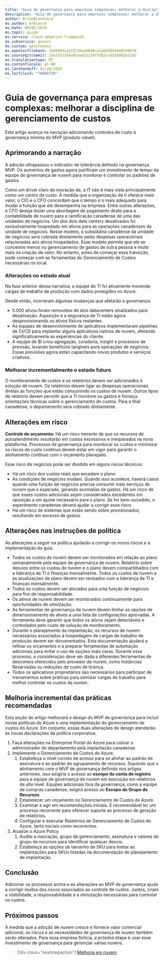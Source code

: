 ```yaml
---
title: 'Guia de governança para empresas complexas: melhorar a disciplina de gerenciamento de custos'
description: 'Guia de governança para empresas complexas: melhorar a disciplina de gerenciamento de custos'
author: BrianBlanchard
ms.author: brblanch
ms.date: 09/05/2019
ms.topic: guide
ms.service: cloud-adoption-framework
ms.subservice: govern
ms.custom: governance
ms.openlocfilehash: 2b66894ca215156aa9688ca1ab458910e8f496f8
ms.sourcegitcommit: 2362fb3154a91aa421224ffdb2cc632d982b129b
ms.translationtype: MT
ms.contentlocale: pt-BR
ms.lasthandoff: 01/28/2020
ms.locfileid: "76805720"
---
```

# <a name="governance-guide-for-complex-enterprises-improve-the-cost-management-discipline"></a>Guia de governança para empresas complexas: melhorar a disciplina de gerenciamento de custos

Este artigo avança na narração adicionando controles de custo à governança mínima do MVP (produto viável).

## <a name="advancing-the-narrative"></a>Aprimorando a narração

A adoção ultrapassou o indicador de tolerância definido na governança MVP. Os aumentos de gastos agora justificam um investimento de tempo da equipe de governança de nuvem para monitorar e controlar os padrões de gastos.

Como um driver claro de inovação de, a IT não é mais vista principalmente como um centro de custo. À medida que a organização de ti oferece mais valor, o CIO e o CFO concordam que o tempo é o mais adequado para mudar a função que ele desempenha na empresa. Entre outras alterações, o CFO deseja testar uma abordagem de pagamento direto para a contabilidade de nuvem para a ramificação canadense de uma das unidades de negócios. Um dos dois data centers desativados foi exclusivamente hospedado em ativos para as operações canadenses da unidade de negócios. Nesse modelo, a subsidiária canadense da unidade de negócios será cobrada diretamente pelas despesas operacionais relacionadas aos ativos hospedados. Esse modelo permite que ele se concentre menos no gerenciamento de gastos de outra pessoa e muito mais na criação de valor. No entanto, antes de começar essa transição, pode começar com as ferramentas do Gerenciamento de Custos necessárias no local.

### <a name="changes-in-the-current-state"></a>Alterações no estado atual

Na fase anterior dessa narrativa, a equipe de TI foi ativamente movendo cargas de trabalho de produção com dados protegidos no Azure.

Desde então, ocorreram algumas mudanças que afetarão a governança:

- 5\.000 ativos foram removidos de dois datacenters sinalizados para desativação. Aquisição e a segurança de TI estão agora desprovisionando os ativos físicos restantes.
- As equipes de desenvolvimento de aplicativos implementaram pipelines de CI/CD para implantar alguns aplicativos nativos de nuvem, afetando significativamente as experiências do cliente.
- A equipe de BI criou agregação, curadoria, insight e processos de previsão, levando benefícios tangíveis para operações de negócios. Essas previsões agora estão capacitando novos produtos e serviços criativos.

### <a name="incrementally-improve-the-future-state"></a>Melhorar incrementalmente o estado futuro

O monitoramento de custos e os relatórios devem ser adicionados à solução de nuvem. Os relatórios devem ligar as despesas operacionais diretas às funções que estão consumindo os custos de nuvem. Outros tipos de relatório devem permitir que a TI monitore os gastos e forneça orientações técnicas sobre o gerenciamento de custos. Para a filial canadense, o departamento será cobrado diretamente.

## <a name="changes-in-risk"></a>Alterações em risco

**Controle de orçamento:** Há um risco inerente de que os recursos de autoatendimento resultarão em custos excessivos e inesperados na nova plataforma. Processos de governança para monitorar os custos e minimizar os riscos de custo contínuo devem estar em vigor para garantir o alinhamento contínuo com o orçamento planejado.

Esse risco de negócios pode ser dividido em alguns riscos técnicos:

- Há um risco dos custos reais que excedem o plano.
- As condições de negócios mudam. Quando isso acontece, haverá casos quando uma função de negócios precisa consumir mais serviços de nuvem que o esperado, gerando anomalias de gastos. Há um risco de que esses custos adicionais sejam considerados excedentes em oposição a um ajuste necessário para o plano. Se for bem-sucedido, o experimento canadense deverá ajudar a corrigir esse risco.
- Há um risco de sistemas que estão sendo sobre provisionados, resultando em excesso de gastos.

## <a name="changes-to-the-policy-statements"></a>Alterações nas instruções de política

As alterações a seguir na política ajudarão a corrigir os novos riscos e a implementação do guia.

- Todos os custos de nuvem devem ser monitorados em relação ao plano semanalmente pela equipe de governança de nuvem. Relatório sobre desvios entre os custos de nuvem e o plano devem compartilhados com a liderança de TI e finanças mensalmente. Todos os custos de nuvem e as atualizações de plano devem ser revisados com a liderança de TI e finanças mensalmente.
- Todos os custos devem ser alocados para uma função de negócios para fins de responsabilidade.
- Os ativos de nuvem devem ser monitorados continuamente para oportunidades de otimização.
- As ferramentas de governança de nuvem devem limitar as opções de dimensionamento de ativos a uma lista de configurações aprovadas. A ferramenta deve garantir que todos os ativos sejam detectáveis e controlados pelo custo de solução de monitoramento.
- Durante o planejamento da implantação, os recursos de nuvem necessários associados à hospedagem de cargas de trabalho de produção devem ser documentados. Esta documentação ajudará a refinar os orçamentos e a preparar ferramentas de automação adicionais para evitar o uso de opções mais caras. Durante esse processo, a consideração deve ser dada a diferentes ferramentas de descontos oferecidos pelo provedor de nuvem, como Instâncias Reservadas ou reduções de custo de licença.
- Todos os aplicativos proprietários são necessários para participar de treinamentos sobre práticas para otimizar cargas de trabalho para melhor controlar os custos da nuvem.

## <a name="incremental-improvement-of-the-best-practices"></a>Melhoria incremental das práticas recomendadas

Esta seção do artigo melhorará o design do MVP de governança para incluir novas políticas do Azure e uma implementação do gerenciamento de custos do Azure. Em conjunto, essas duas alterações de design atenderão às novas declarações da política corporativa.

1. Faça alterações na Enterprise Portal do Azure para cobrar o administrador do departamento pela implantação canadense.
2. Implemente o Gerenciamento de Custos do Azure.
    1. Estabeleça o nível correto de acesso para se alinhar ao padrão de assinatura e ao padrão de agrupamento de recursos. Supondo que o alinhamento com o MVP de governança definido nos artigos anteriores, isso exigiria o acesso ao **escopo da conta de registro** para a equipe de governança de nuvem em execução em relatórios de alto nível. Equipes adicionais fora da governança, como a equipe de compras canadense, exigirá acesso ao **Escopo do Grupo de Recursos**.
    2. Estabelecer um orçamento no Gerenciamento de Custos do Azure.
    3. Examinar e agir em recomendações iniciais. É recomendável ter um processo recorrente para oferecer suporte ao processo de geração de relatórios.
    4. Configurar e executar Relatórios de Gerenciamento de Custos do Azure, tanto iniciais como recorrentes.
3. Atualize o Azure Policy.
    1. Audite a marcação, grupo de gerenciamento, assinatura e valores de grupo de recursos para identificar qualquer desvio.
    2. Estabeleça as opções de tamanho de SKU para limitar as implantações para SKUs listadas na documentação de planejamento de implantação.

## <a name="conclusion"></a>Conclusão

Adicionar os processos acima e as alterações ao MVP de governança ajuda a corrigir muitos dos riscos associados ao controle de custos. Juntos, criam a visibilidade, a responsabilidade e a otimização necessárias para controlar os custos.

## <a name="next-steps"></a>Próximos passos

À medida que a adoção de nuvem cresce e fornece valor comercial adicional, os riscos e as necessidades de governança de nuvem também serão alterados. Para essa empresa fictícia, a próxima etapa é usar esse investimento de governança para gerenciar várias nuvens.

> [!div class="nextstepaction"]
> [Melhoria em nuvem](./multicloud-improvement.md)
